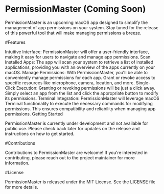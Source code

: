 # PermissionMaster (Coming Soon)

PermissionMaster is an upcoming macOS app designed to simplify the management of app permissions on your system. Stay tuned for the release of this powerful tool that will make managing permissions a breeze.

#Features

Intuitive Interface: PermissionMaster will offer a user-friendly interface, making it easy for users to navigate and manage app permissions.
Scan Installed Apps: The app will scan your system to retrieve a list of installed applications, providing you with an overview of the apps currently on your macOS.
Manage Permissions: With PermissionMaster, you'll be able to conveniently manage permissions for each app. Grant or revoke access to specific resources like microphone, camera, location, and more.
Single-Click Execution: Granting or revoking permissions will be just a click away. Simply select an app from the list and click the appropriate button to modify its permissions.
Terminal Integration: PermissionMaster will leverage macOS Terminal functionality to execute the necessary commands for modifying permissions. This ensures compatibility and reliability when managing app permissions.
Getting Started

PermissionMaster is currently under development and not available for public use. Please check back later for updates on the release and instructions on how to get started.

#Contributions

Contributions to PermissionMaster are welcome! If you're interested in contributing, please reach out to the project maintainer for more information.

#License

PermissionMaster is released under the MIT License. See the LICENSE file for more details.
